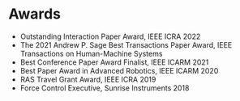 Awards
======
* Outstanding Interaction Paper Award, IEEE ICRA 2022
* The 2021 Andrew P. Sage Best Transactions Paper Award, IEEE Transactions on Human-Machine Systems
* Best Conference Paper Award Finalist, IEEE ICARM 2021
* Best Paper Award in Advanced Robotics, IEEE ICARM 2020
* RAS Travel Grant Award, IEEE ICRA 2019
* Force Control Executive, Sunrise Instruments 2018
